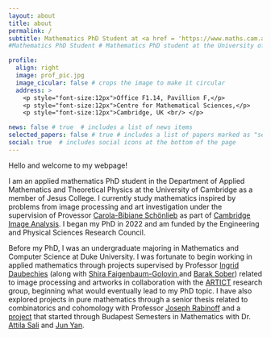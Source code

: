 ```yaml
---
layout: about
title: about
permalink: /
subtitle: Mathematics PhD Student at <a href = 'https://www.maths.cam.ac.uk/person/wep25'>Cambriddge</a>, previously at <a href = 'https://bigdata.duke.edu/programs/art-restoration/'>Duke</a>. Mathematics for <a href='http://www.damtp.cam.ac.uk/research/cia/cambridge-image-analysis'>image analysis</a> and <a href='https://art-ict.github.io/artict/home.html'>art investigatiton</a>.
#Mathematics PhD Student # Mathematics PhD student at the University of Cambridge. #<a href='#'>Affiliations</a>. Address. Contacts. Moto. Etc.

profile:
  align: right
  image: prof_pic.jpg
  image_cicular: false # crops the image to make it circular
  address: >
    <p style="font-size:12px">Office F1.14, Pavillion F,</p>
    <p style="font-size:12px">Centre for Mathematical Sciences,</p>
    <p style="font-size:12px">Cambridge, UK <br/> </p>

news: false # true  # includes a list of news items
selected_papers: false # true # includes a list of papers marked as "selected={true}"
social: true  # includes social icons at the bottom of the page
---
```


Hello and welcome to my webpage!

I am an applied mathematics PhD student in the Department of Applied Mathematics and Theoretical Physics at the University of Cambridge as a member of Jesus College. I currently study mathematics inspired by problems from image processing and art investigation under the supervision of Provessor [Carola-Bibiane Schönlieb](https://www.damtp.cam.ac.uk/research/cia/person/cbs31) as part of <a href='http://www.damtp.cam.ac.uk/research/cia/cambridge-image-analysis'>Cambridge Image Analysis</a>. I began my PhD in 2022 and am funded by the Engineering and Physical Sciences Research Council.

Before my PhD, I was an undergraduate majoring in Mathematics and Computer Science at Duke University. I was fortunate to begin working in applied mathematics through projects supervised by Professor [Ingrid Daubechies](https://scholars.duke.edu/person/ingrid.daubechies) (along with [Shira Faigenbaum-Golovin ](https://services.math.duke.edu/~ag617/) and [Barak Sober](https://barakino.wixsite.com/academics)) related to image processing and artworks in collaboration with the [ARTICT](https://art-ict.github.io/artict/home.html) research group, beginning what would eventually lead to my PhD topic. I have also explored projects in pure mathematics through a senior thesis related to combinatorics and cohomology with Professor [Joseph Rabinoff](https://services.math.duke.edu/~jdr/) and a <a href='https://arxiv.org/abs/2312.11446'>project</a> that started through Budapest Semesters in Mathematics with Dr. [Attila Sali](https://www.researchgate.net/profile/Attila-Sali) and [Jun Yan](https://warwick.ac.uk/fac/sci/maths/people/staff/yan/).
